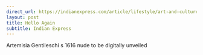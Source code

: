 ```yaml
---
direct_url: https://indianexpress.com/article/lifestyle/art-and-culture/artemisia-gentileschi-1616-nude-digitally-unveiled-8266010/
layout: post
title: Hello Again
subtitle: Indian Express
---
```


Artemisia Gentileschi s 1616 nude to be digitally unveiled